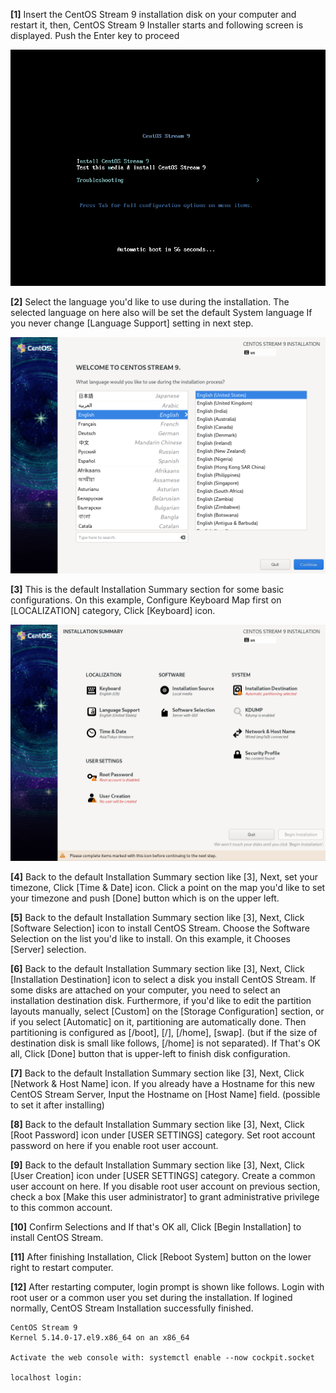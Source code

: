 **[1]** Insert the CentOS Stream 9 installation disk on your computer and restart it, then, CentOS Stream 9 Installer starts and following screen is displayed. Push the Enter key to proceed

![alt text](../.photos/image.png)

**[2]**	Select the language you'd like to use during the installation. The selected language on here also will be set the default System language If you never change [Language Support] setting in next step.

![alt text](../.photos/image-01.png)

**[3]**	This is the default Installation Summary section for some basic configurations. On this example, Configure Keyboard Map first on [LOCALIZATION] category, Click [Keyboard] icon.

![alt text](../.photos/image-02.png)

**[4]**	Back to the default Installation Summary section like [3], Next, set your timezone, Click [Time & Date] icon. Click a point on the map you'd like to set your timezone and push [Done] button which is on the upper left.

**[5]** Back to the default Installation Summary section like [3], Next, Click [Software Selection] icon to install CentOS Stream. Choose the Software Selection on the list you'd like to install. On this example, it Chooses [Server] selection.

**[6]**  Back to the default Installation Summary section like [3], Next, Click [Installation Destination] icon to select a disk you install CentOS Stream. If some disks are attached on your computer, you need to select an installation destination disk. Furthermore, if you'd like to edit the partition layouts manually, select [Custom] on the [Storage Configuration] section, or if you select [Automatic] on it, partitioning are automatically done. Then partitioning is configured as [/boot], [/], [/home], [swap]. (but if the size of destination disk is small like follows, [/home] is not separated). If That's OK all, Click [Done] button that is upper-left to finish disk configuration.

**[7]** Back to the default Installation Summary section like [3], Next, Click [Network & Host Name] icon. If you already have a Hostname for this new CentOS Stream Server, Input the Hostname on [Host Name] field. (possible to set it after installing)

**[8]**	Back to the default Installation Summary section like [3], Next, Click [Root Password] icon under [USER SETTINGS] category. Set root account password on here if you enable root user account.

**[9]** Back to the default Installation Summary section like [3], Next, Click [User Creation] icon under [USER SETTINGS] category. Create a common user account on here. If you disable root user account on previous section, check a box [Make this user administrator] to grant administrative privilege to this common account.

**[10]** Confirm Selections and If that's OK all, Click [Begin Installation] to install CentOS Stream.

**[11]** After finishing Installation, Click [Reboot System] button on the lower right to restart computer.

**[12]** After restarting computer, login prompt is shown like follows. Login with root user or a common user you set during the installation. If logined normally, CentOS Stream Installation successfully finished.

    CentOS Stream 9
    Kernel 5.14.0-17.el9.x86_64 on an x86_64
    
    Activate the web console with: systemctl enable --now cockpit.socket
    
    localhost login: